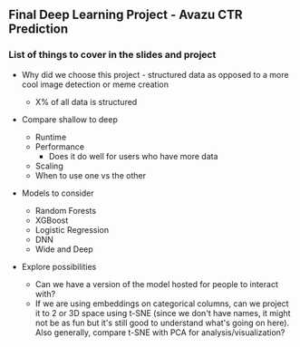 ## Final Deep Learning Project - Avazu CTR Prediction

### List of things to cover in the slides and project

* Why did we choose this project - structured data as opposed to a more cool image detection or meme creation
    * X% of all data is structured
    
* Compare shallow to deep
    * Runtime
    * Performance
        * Does it do well for users who have more data
    * Scaling
    * When to use one vs the other

* Models to consider
    * Random Forests
    * XGBoost
    * Logistic Regression
    * DNN
    * Wide and Deep

* Explore possibilities
    * Can we have a version of the model hosted for people to interact with?
    * If we are using embeddings on categorical columns, can we project it to 2 or 3D space using
      t-SNE (since we don't have names, it might not be as fun but it's still good to understand
      what's going on here). Also generally, compare t-SNE with PCA for analysis/visualization?
      
